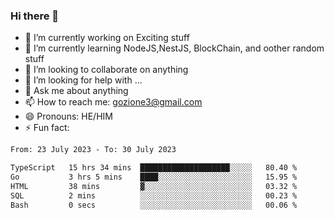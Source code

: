 ### Hi there 👋

<!--
**charlieScript/charlieScript** is a ✨ _special_ ✨ repository because its `README.md` (this file) appears on your GitHub profile.

Here are some ideas to get you started: -->

- 🔭 I’m currently working on Exciting stuff
- 🌱 I’m currently learning NodeJS,NestJS, BlockChain, and oother random stuff
- 👯 I’m looking to collaborate on anything
- 🤔 I’m looking for help with ...
- 💬 Ask me about anything
- 📫 How to reach me: gozione3@gmail.com
- 😄 Pronouns: HE/HIM
- ⚡ Fun fact: 
<!--START_SECTION:waka-->

```txt
From: 23 July 2023 - To: 30 July 2023

TypeScript   15 hrs 34 mins  ████████████████████░░░░░   80.40 %
Go           3 hrs 5 mins    ████░░░░░░░░░░░░░░░░░░░░░   15.95 %
HTML         38 mins         ▓░░░░░░░░░░░░░░░░░░░░░░░░   03.32 %
SQL          2 mins          ░░░░░░░░░░░░░░░░░░░░░░░░░   00.23 %
Bash         0 secs          ░░░░░░░░░░░░░░░░░░░░░░░░░   00.06 %
```

<!--END_SECTION:waka-->
